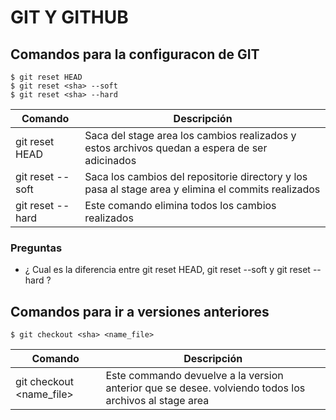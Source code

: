 # GIT Y GITHUB

## Comandos para la configuracon de GIT

```
$ git reset HEAD
$ git reset <sha> --soft
$ git reset <sha> --hard
```

Comando | Descripción
-------- | ------------
git reset HEAD |  Saca del stage area los cambios realizados y estos archivos quedan a espera de ser adicinados
git reset <sha> --soft| Saca los cambios del repositorie directory y los pasa al stage area y elimina el commits realizados  
git reset <sha> --hard | Este comando elimina todos los cambios realizados 

### Preguntas 
* ¿ Cual es la diferencia entre git reset HEAD, git reset <sha> --soft y git reset <sha> --hard ?

## Comandos para ir a versiones anteriores

```
$ git checkout <sha> <name_file>
```
Comando | Descripción
-------- | ------------
git checkout <sha> <name_file> | Este commando devuelve a la version anterior que se desee. volviendo todos los archivos al stage area